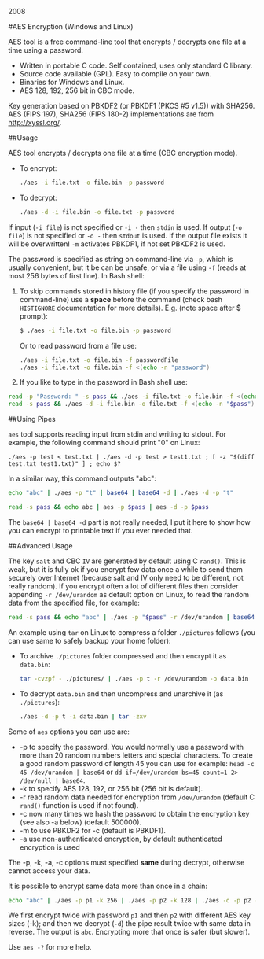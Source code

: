 2008

#AES Encryption (Windows and Linux)

<!--- tags: cpp encryption -->

AES tool is a free command-line tool that encrypts / decrypts one file at a time using a password.

* Written in portable C code. Self contained, uses only standard C library.
* Source code available (GPL). Easy to compile on your own.
* Binaries for Windows and Linux.
* AES 128, 192, 256 bit in CBC mode.

Key generation based on PBKDF2 (or PBKDF1 (PKCS #5 v1.5)) with SHA256. AES (FIPS 197), SHA256 (FIPS 180-2) implementations are from http://xyssl.org/.

##Usage

AES tool encrypts / decrypts one file at a time (CBC encryption mode).

* To encrypt:

  ```bash
  ./aes -i file.txt -o file.bin -p password
  ```

* To decrypt:

  ```bash
  ./aes -d -i file.bin -o file.txt -p password
  ```

If input (`-i file`) is not specified or `-i -` then `stdin` is used. If output (`-o file`) is not specified or `-o -` then `stdout` is used. If the output file exists it will be overwritten! `-m` activates PBKDF1, if not set PBKDF2 is used.

The password is specified as string on command-line via `-p`, which is usually convenient, but it be can be unsafe, or via a file using `-f` (reads at most 256 bytes of first line). In Bash shell:

1. To skip commands stored in history file (if you specify the password in command-line) use a **space** before the command (check bash `HISTIGNORE` documentation for more details). E.g. (note space after $ prompt): 

   ```bash
   $ ./aes -i file.txt -o file.bin -p password
   ```
   
   Or to read password from a file use:

   ```bash
   ./aes -i file.txt -o file.bin -f passwordFile
   ./aes -i file.txt -o file.bin -f <(echo -n "password")
   ```

1. If you like to type in the password in Bash shell use:
 ```bash
 read -p "Password: " -s pass && ./aes -i file.txt -o file.bin -f <(echo -n "$pass")
 read -s pass && ./aes -d -i file.bin -o file.txt -f <(echo -n "$pass")
 ```

##Using Pipes

`aes` tool supports reading input from stdin and writing to stdout. For example, the following command should print "0" on Linux:

```
./aes -p test < test.txt | ./aes -d -p test > test1.txt ; [ -z "$(diff test.txt test1.txt)" ] ; echo $?
```

In a similar way, this command outputs "abc":

```bash
echo "abc" | ./aes -p "t" | base64 | base64 -d | ./aes -d -p "t"

read -s pass && echo abc | aes -p $pass | aes -d -p $pass
```

The `base64 | base64 -d` part is not really needed, I put it here to show how you can encrypt to printable text if you ever needed that.

##Advanced Usage

The key `salt` and CBC `IV` are generated by default using C `rand()`. This is weak, but it is fully ok if you encrypt few data once a while to send them securely over Internet (because salt and IV only need to be different, not really random). If you encrypt often a lot of different files then consider appending `-r /dev/urandom` as default option on Linux, to read the random data from the specified file, for example:

```bash
read -s pass && echo "abc" | ./aes -p "$pass" -r /dev/urandom | base64 | base64 -d | ./aes -d -p "$pass"
```

An example using `tar` on Linux to compress a folder `./pictures` follows (you can use same to safely backup your home folder):

* To archive `./pictures` folder compressed and then encrypt it as `data.bin`:

   ```bash
   tar -cvzpf - ./pictures/ | ./aes -p t -r /dev/urandom -o data.bin
   ```

* To decrypt `data.bin` and then uncompress and unarchive it (as `./pictures`):

   ```bash
   ./aes -d -p t -i data.bin | tar -zxv
   ```

Some of `aes` options you can use are:

* -p to specify the password. You would normally use a password with more than 20 random numbers letters and special characters. To create a good random password of length 45 you can use for example: ```head -c 45 /dev/urandom | base64``` or ```dd if=/dev/urandom bs=45 count=1 2> /dev/null | base64```.
* -k to specify AES 128, 192, or 256 bit (256 bit is default).
* -r read random data needed for encryption from `/dev/urandom` (default C `rand()` function is used if not found).
* -c now many times we hash the password to obtain the encryption key (see also -a below) (default 500000).
* -m to use PBKDF2 for -c (default is PBKDF1).
* -a use non-authenticated encryption, by default authenticated encryption is used 

The -p, -k, -a, -c options must specified **same** during decrypt, otherwise cannot access your data.

It is possible to encrypt same data more than once in a chain:

```bash
echo "abc" | ./aes -p p1 -k 256 | ./aes -p p2 -k 128 | ./aes -d -p p2 -k 128 | ./aes -d -p p1 -k 256
```

We first encrypt twice with password `p1` and then `p2` with different AES key sizes (-k); and then we decrypt (`-d`) the pipe result twice with same data in reverse. The output is `abc`. Encrypting more that once is safer (but slower).

Use `aes -?` for more help.

